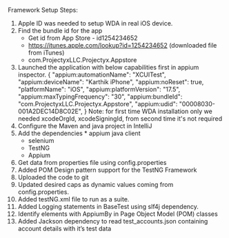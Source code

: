 Framework Setup Steps:

1. Apple ID was needed to setup WDA in real iOS device.
2. Find the bundle id for the app 
    * Get id from App Store - id1254234652	
    * https://itunes.apple.com/lookup?id=1254234652 (downloaded file from iTunes)
    * com.ProjectyxLLC.Projectyx.Appstore
3. Launched the application with below capabilities first in appium inspector.
{
  "appium:automationName": "XCUITest",
  "appium:deviceName": "Karthik iPhone",
  "appium:noReset": true,
  "platformName": "iOS",
  "appium:platformVersion": "17.5",
  "appium:maxTypingFrequency": "30",
  "appium:bundleId": "com.ProjectyxLLC.Projectyx.Appstore",
  "appium:udid": "00008030-001A2DEC14D8C02E",
}
Note: for first time WDA installation only we needed xcodeOrgId, xcodeSigningId, from second time it's not required
 4. Configure the Maven and java project in IntelliJ
 5.  Add the dependencies 
	* appium java client 
        * selenium
        * TestNG
        * Appium
6. Get data from properties file using config.properties
7. Added POM Design pattern support for the TestNG Framework
8. Uploaded the code to git
9. Updated desired caps as dynamic values coming from config.properties.
10. Added testNG.xml file to run as a suite.
11. Added Logging statements in BaseTest using slf4j dependency.
12. Identify elements with AppiumBy in Page Object Model (POM) classes
13. Added Jackson dependency to read test_accounts.json containing account details with it’s test data